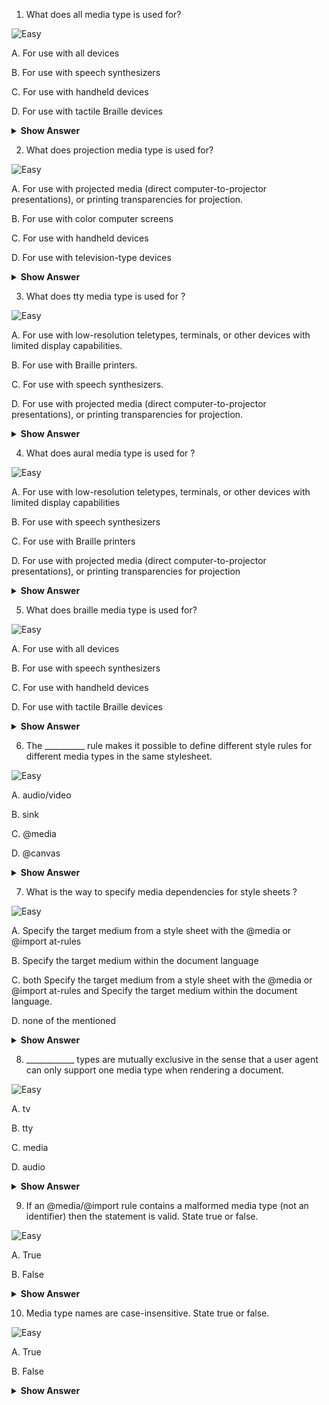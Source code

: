 
1. What does all media type is used for?

![Easy](<https://github.com/revaturelabs/interviewquestions/blob/dev/ComplexityTags/simple%20(2).svg>)

A. For use with all devices 

B. For use with speech synthesizers

C. For use with handheld devices

D. For use with tactile Braille devices

<details>
<summary> <b> Show Answer </b> </summary>
<blockquote>
  A
  </blockquote> 
</details>


2. What does projection media type is used for?

![Easy](<https://github.com/revaturelabs/interviewquestions/blob/dev/ComplexityTags/simple%20(2).svg>)

A. For use with projected media (direct computer-to-projector presentations), or printing transparencies for projection. 

B. For use with color computer screens

C. For use with handheld devices

D. For use with television-type devices
<details>
  <summary> <b> Show Answer </b> </summary>
<blockquote>
  A
  </blockquote>
  </details>

3. What does tty media type is used for ?

![Easy](<https://github.com/revaturelabs/interviewquestions/blob/dev/ComplexityTags/simple%20(2).svg>)

A. For use with low-resolution teletypes, terminals, or other devices with limited display capabilities. 

B. For use with Braille printers.

C. For use with speech synthesizers.

D. For use with projected media (direct computer-to-projector presentations), or printing transparencies for projection.

<details>
  <summary> <b> Show Answer </b> </summary>
  <blockquote>
   A
  </blockquote>
  </details>

4. What does aural media type is used for ?

![Easy](<https://github.com/revaturelabs/interviewquestions/blob/dev/ComplexityTags/simple%20(2).svg>)

A. For use with low-resolution teletypes, terminals, or other devices with limited display capabilities

B. For use with speech synthesizers

C. For use with Braille printers

D. For use with projected media (direct computer-to-projector presentations), or printing transparencies for projection 
<details>
  <summary> <b> Show Answer </b> </summary>
  <blockquote>
  D
    </blocquote>
  </details>

5. What does braille media type is used for?

![Easy](<https://github.com/revaturelabs/interviewquestions/blob/dev/ComplexityTags/simple%20(2).svg>)

A. For use with all devices

B. For use with speech synthesizers 

C. For use with handheld devices

D. For use with tactile Braille devices

<details>
  <summary> <b> Show Answer </b> </summary>
<blockquote>
  B
  </blockquote>
  </details>

6. The __________ rule makes it possible to define different style rules for different media types in the same stylesheet.

![Easy](<https://github.com/revaturelabs/interviewquestions/blob/dev/ComplexityTags/simple%20(2).svg>)

A. audio/video

B. sink

C. @media 

D. @canvas

<details>
  <summary> <b> Show Answer </b> </summary>
  <blockquote>
C
  </blockquote>
  </details>

7. What is the way to specify media dependencies for style sheets ?

![Easy](<https://github.com/revaturelabs/interviewquestions/blob/dev/ComplexityTags/simple%20(2).svg>)

A. Specify the target medium from a style sheet with the @media or @import at-rules

B. Specify the target medium within the document language

C. both Specify the target medium from a style sheet with the @media or @import at-rules and Specify the target medium within the document language. 

D. none of the mentioned

<details>
  <summary> <b> Show Answer </b> </summary>
  <blockquote>
  C
  </blockquote>
</details>

8. ____________ types are mutually exclusive in the sense that a user agent can only support one media type when rendering a document.

![Easy](<https://github.com/revaturelabs/interviewquestions/blob/dev/ComplexityTags/simple%20(2).svg>)

A. tv

B. tty

C. media 

D. audio

<details>
  <summary> <b> Show Answer </b> </summary>
  <blockquote>
C
  </blockquote>
  </details>

9. If an @media/@import rule contains a malformed media type (not an identifier) then the statement is valid. State true or false.

![Easy](<https://github.com/revaturelabs/interviewquestions/blob/dev/ComplexityTags/simple%20(2).svg>)

A. True

B. False 

<details>
  <summary> <b> Show Answer </b> </summary>
  <blockquote>
B
  </blockquote>
  </details>

10. Media type names are case-insensitive. State true or false.

![Easy](<https://github.com/revaturelabs/interviewquestions/blob/dev/ComplexityTags/simple%20(2).svg>)

A. True 

B. False

<details>
  <summary> <b> Show Answer </b> </summary>
  <blockquote> 
A
  </blockquote>
  </details>
